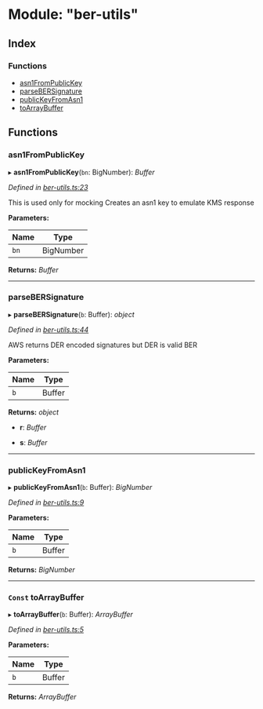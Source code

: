 # Module: "ber-utils"

## Index

### Functions

* [asn1FromPublicKey](_ber_utils_.md#asn1frompublickey)
* [parseBERSignature](_ber_utils_.md#parsebersignature)
* [publicKeyFromAsn1](_ber_utils_.md#publickeyfromasn1)
* [toArrayBuffer](_ber_utils_.md#const-toarraybuffer)

## Functions

###  asn1FromPublicKey

▸ **asn1FromPublicKey**(`bn`: BigNumber): *Buffer*

*Defined in [ber-utils.ts:23](https://github.com/celo-org/celo-monorepo/blob/master/packages/sdk/wallets/wallet-hsm/src/ber-utils.ts#L23)*

This is used only for mocking
Creates an asn1 key to emulate KMS response

**Parameters:**

Name | Type |
------ | ------ |
`bn` | BigNumber |

**Returns:** *Buffer*

___

###  parseBERSignature

▸ **parseBERSignature**(`b`: Buffer): *object*

*Defined in [ber-utils.ts:44](https://github.com/celo-org/celo-monorepo/blob/master/packages/sdk/wallets/wallet-hsm/src/ber-utils.ts#L44)*

AWS returns DER encoded signatures but DER is valid BER

**Parameters:**

Name | Type |
------ | ------ |
`b` | Buffer |

**Returns:** *object*

* **r**: *Buffer*

* **s**: *Buffer*

___

###  publicKeyFromAsn1

▸ **publicKeyFromAsn1**(`b`: Buffer): *BigNumber*

*Defined in [ber-utils.ts:9](https://github.com/celo-org/celo-monorepo/blob/master/packages/sdk/wallets/wallet-hsm/src/ber-utils.ts#L9)*

**Parameters:**

Name | Type |
------ | ------ |
`b` | Buffer |

**Returns:** *BigNumber*

___

### `Const` toArrayBuffer

▸ **toArrayBuffer**(`b`: Buffer): *ArrayBuffer*

*Defined in [ber-utils.ts:5](https://github.com/celo-org/celo-monorepo/blob/master/packages/sdk/wallets/wallet-hsm/src/ber-utils.ts#L5)*

**Parameters:**

Name | Type |
------ | ------ |
`b` | Buffer |

**Returns:** *ArrayBuffer*
